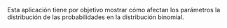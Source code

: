 Esta aplicación tiene por objetivo mostrar cómo afectan los parámetros la distribución de las probabilidades en la distribución binomial.
